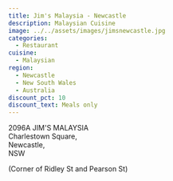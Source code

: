 ```yaml
---
title: Jim's Malaysia - Newcastle
description: Malaysian Cuisine
image: ../../assets/images/jimsnewcastle.jpg
categories:
  - Restaurant
cuisine:
  - Malaysian
region:
  - Newcastle
  - New South Wales
  - Australia
discount_pct: 10
discount_text: Meals only
---
```


2096A JIM'S MALAYSIA\
Charlestown Square,\
Newcastle,\
NSW

(Corner of Ridley St and Pearson St)
